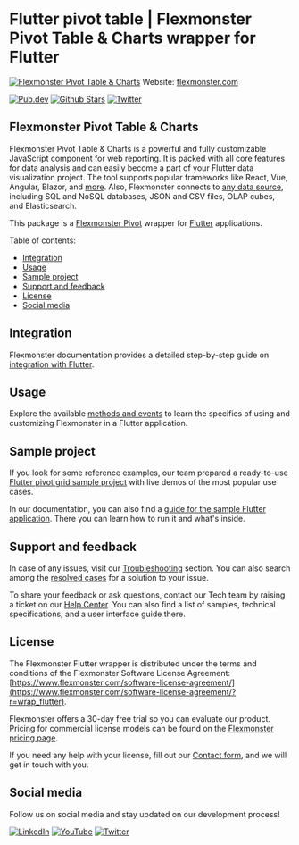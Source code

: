 # Flutter pivot table | Flexmonster Pivot Table & Charts wrapper for Flutter
[![Flexmonster Pivot Table & Charts](https://cdn.flexmonster.com/readmes/flutter.webp)](https://www.flexmonster.com?r=wrap_flutter)
Website: [flexmonster.com](https://www.flexmonster.com?r=wrap_flutter)

[![Pub.dev](https://img.shields.io/pub/v/flutter_flexmonster)](https://pub.dev/packages/flutter_flexmonster)
[![Github Stars](https://img.shields.io/github/stars/flexmonster?style=social)](https://github.com/flexmonster) [![Twitter](https://img.shields.io/twitter/follow/Flexmonster?style=social)](https://twitter.com/Flexmonster)
 

## Flexmonster Pivot Table & Charts

Flexmonster Pivot Table & Charts is a powerful and fully customizable JavaScript component for web reporting. It is packed with all core features for data analysis and can easily become a part of your Flutter data visualization project. The tool supports popular frameworks like React, Vue, Angular, Blazor, and [more](https://www.flexmonster.com/doc/available-tutorials-integration?r=wrap_flutter). Also, Flexmonster connects to [any data source](https://www.flexmonster.com/doc/supported-data-sources?r=wrap_flutter), including SQL and NoSQL databases, JSON and CSV files, OLAP cubes, and Elasticsearch. 

This package is a [Flexmonster Pivot](https://www.flexmonster.com?r=wrap_flutter) wrapper for [Flutter](https://flutter.dev) applications.

Table of contents:

* [Integration](#integration)
* [Usage](#usage)
* [Sample project](#sample-project)
* [Support and feedback](#support-and-feedback)
* [License](#license)
* [Social media](#social-media)

## Integration

Flexmonster documentation provides a detailed step-by-step guide on [іntegration with Flutter](https://www.flexmonster.com/doc/integration-with-flutter?r=wrap_flutter). 


## Usage

Explore the available [methods and events](https://www.flexmonster.com/doc/integration-with-flutter?r=wrap_flutter#methods-and-events) to learn the specifics of using and customizing Flexmonster in a Flutter application.

## Sample project

If you look for some reference examples, our team prepared a ready-to-use [Flutter pivot grid sample project](https://github.com/flexmonster/pivot-flutter?r=wrap_flutter) with live demos of the most popular use cases. 

In our documentation, you can also find a [guide for the sample Flutter application](https://www.flexmonster.com/doc/integration-with-flutter?r=wrap_flutter#github-sample). There you can learn how to run it and what's inside.


## Support and feedback

In case of any issues, visit our [Troubleshooting](https://www.flexmonster.com/doc/typical-errors?r=wrap_flutter) section. You can also search among the [resolved cases](https://www.flexmonster.com/technical-support?r=wrap_flutter) for a solution to your issue.

To share your feedback or ask questions, contact our Tech team by raising a ticket on our [Help Center](https://www.flexmonster.com/help-center?r=wrap_flutter). You can also find a list of samples, technical specifications, and a user interface guide there.

## License

The Flexmonster Flutter wrapper is distributed under the terms and conditions of the Flexmonster Software License Agreement: [https://www.flexmonster.com/software-license-agreement/](https://www.flexmonster.com/software-license-agreement/?r=wrap_flutter).

Flexmonster offers a 30-day free trial so you can evaluate our product. Pricing for commercial license models can be found on the [Flexmonster pricing page](https://www.flexmonster.com/pivot-table-editions-and-pricing/?r=wrap_flutter).

If you need any help with your license, fill out our [Contact form](https://www.flexmonster.com/contact-our-team/?r=wrap_flutter), and we will get in touch with you.

## Social media

Follow us on social media and stay updated on our development process!

[![LinkedIn](https://img.shields.io/badge/LinkedIn-blue?style=for-the-badge&logo=linkedin&logoColor=white)](https://linkedin.com/company/flexmonster) [![YouTube](https://img.shields.io/badge/YouTube-red?style=for-the-badge&logo=youtube&logoColor=white)](https://youtube.com/user/FlexMonsterPivot) [![Twitter](https://img.shields.io/badge/Twitter-blue?style=for-the-badge&logo=twitter&logoColor=white)](https://twitter.com/flexmonster)
